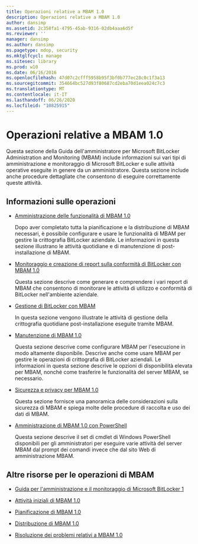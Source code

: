 ```yaml
---
title: Operazioni relative a MBAM 1.0
description: Operazioni relative a MBAM 1.0
author: dansimp
ms.assetid: 2c358fa1-4795-45ab-9316-02db4aaa6d5f
ms.reviewer: ''
manager: dansimp
ms.author: dansimp
ms.pagetype: mdop, security
ms.mktglfcycl: manage
ms.sitesec: library
ms.prod: w10
ms.date: 06/16/2016
ms.openlocfilehash: 47d07c2cfff5958b95f3bf0b777ec28c0c1f3a13
ms.sourcegitcommit: 354664bc527d93f80687cd2eba70d1eea024c7c3
ms.translationtype: MT
ms.contentlocale: it-IT
ms.lasthandoff: 06/26/2020
ms.locfileid: "10825915"
---
```

# Operazioni relative a MBAM 1.0


Questa sezione della Guida dell'amministratore per Microsoft BitLocker Administration and Monitoring (MBAM) include informazioni sui vari tipi di amministrazione e monitoraggio di Microsoft BitLocker e sulle attività operative eseguite in genere da un amministratore. Questa sezione include anche procedure dettagliate che consentono di eseguire correttamente queste attività.

## Informazioni sulle operazioni


-   [Amministrazione delle funzionalità di MBAM 1.0](administering-mbam-10-features.md)

    Dopo aver completato tutta la pianificazione e la distribuzione di MBAM necessari, è possibile configurare e usare le funzionalità di MBAM per gestire la crittografia BitLocker aziendale. Le informazioni in questa sezione illustrano le attività quotidiane e di manutenzione di post-installazione di MBAM.

-   [Monitoraggio e creazione di report sulla conformità di BitLocker con MBAM 1.0](monitoring-and-reporting-bitlocker-compliance-with-mbam-10.md)

    Questa sezione descrive come generare e comprendere i vari report di MBAM che consentono di monitorare le attività di utilizzo e conformità di BitLocker nell'ambiente aziendale.

-   [Gestione di BitLocker con MBAM](performing-bitlocker-management-with-mbam.md)

    In questa sezione vengono illustrate le attività di gestione della crittografia quotidiane post-installazione eseguite tramite MBAM.

-   [Manutenzione di MBAM 1.0](maintaining-mbam-10.md)

    Questa sezione descrive come configurare MBAM per l'esecuzione in modo altamente disponibile. Descrive anche come usare MBAM per gestire le operazioni di crittografia di BitLocker aziendali. Le informazioni in questa sezione descrive le opzioni di disponibilità elevata per MBAM, nonché come trasferire le funzionalità del server MBAM, se necessario.

-   [Sicurezza e privacy per MBAM 1.0](security-and-privacy-for-mbam-10.md)

    Questa sezione fornisce una panoramica delle considerazioni sulla sicurezza di MBAM e spiega molte delle procedure di raccolta e uso dei dati di MBAM.

-   [Amministrazione di MBAM 1.0 con PowerShell](administering-mbam-10-by-using-powershell.md)

    Questa sezione descrive il set di cmdlet di Windows PowerShell disponibili per gli amministratori per eseguire varie attività del server MBAM dal prompt dei comandi invece che dal sito Web di amministrazione MBAM.

## Altre risorse per le operazioni di MBAM


-   [Guida per l'amministrazione e il monitoraggio di Microsoft BitLocker 1](index.md)

-   [Attività iniziali di MBAM 1.0](getting-started-with-mbam-10.md)

-   [Pianificazione di MBAM 1.0](planning-for-mbam-10.md)

-   [Distribuzione di MBAM 1.0](deploying-mbam-10.md)

-   [Risoluzione dei problemi relativi a MBAM 1.0](troubleshooting-mbam-10.md)

 

 





